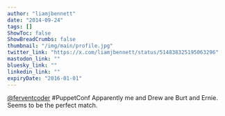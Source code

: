 ```yaml
---
author: "liamjbennett"
date: "2014-09-24"
tags: []
ShowToc: false
ShowBreadCrumbs: false
thumbnail: "/img/main/profile.jpg"
twitter_link: "https://x.com/liamjbennett/status/514838325195063296"
mastodon_link: ""
bluesky_link: ""
linkedin_link: ""
expiryDate: "2016-01-01"
---
```


[@ferventcoder](https://x.com/ferventcoder) #PuppetConf Apparently me and Drew are Burt and Ernie. Seems to be the perfect match.

